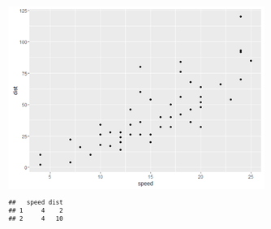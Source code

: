 ![](tut1_files/figure-markdown_strict/unnamed-chunk-1-1.png)  

    ##   speed dist
    ## 1     4    2
    ## 2     4   10
